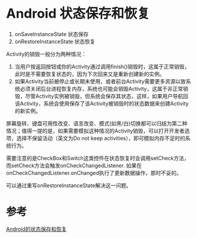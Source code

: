 <h1 style="font-size: 2.5em;"> Android 状态保存和恢复</h1>
 

1. onSaveInstanceState 状态保存
1. onRestoreInstanceState 状态恢复

Activity的销毁一般分为两种情况：

1. 当用户按返回按钮或你的Activity通过调用finish()销毁时，这属于正常销毁，此时是不需要恢复状态的，因为下次回来又是重新创建新的实例。
1. 如果Activity当前被停止或长期未使用，或者前台Activity需要更多资源以致系统必须关闭后台进程恢复内存，系统也可能会销毁Activity，这属于非正常销毁，尽管Activity实例被销毁，但系统会保存其状态，这样，如果用户导航回该Activity，系统会使用保存了该Activity被销毁时的状态数据来创建Activity的新实例。

屏幕旋转、键盘可用性改变、语言改变、模式(如黑/白)切换都可以归结为第二种情况；值得一提的是，如果需要模拟这种情况的Activity销毁，可以打开开发者选项，选择不保留活动（英文为Do not keep activities），即可模拟内存不足时的系统行为。


需要注意的是CheckBox和Switch这类控件在状态恢复时会调用setCheck方法，而setCheck方法会触发onCheckChangedListener.
如果在onCheckChangedListener.onChanged执行了更新数据操作，那时不妥的。

可以通过重写onRestoreInstanceState解决这一问题。

# 参考
[Android的状态保存和恢复](https://www.jianshu.com/p/90cf59f22f40)